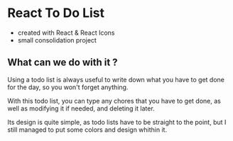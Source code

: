 # React To Do List

* created with React & React Icons
* small consolidation project

## What can we do with it ?

Using a todo list is always useful to write down what you have to get done for the day, so you won't forget anything. 

With this todo list, you can type any chores that you have to get done, as well as modifying it if needed, and deleting it later. 

Its design is quite simple, as todo lists have to be straight to the point, but I still managed to put some colors and design whithin it. 
